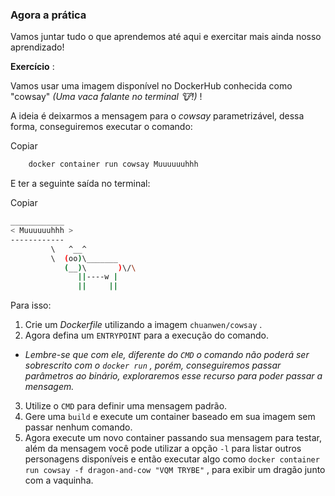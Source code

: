 
### Agora a prática

Vamos juntar tudo o que aprendemos até aqui e exercitar mais ainda nosso aprendizado!

**Exercício** :

Vamos usar uma imagem disponível no DockerHub conhecida como "cowsay"  _(Uma vaca falante no terminal 🐮!)_ !

A ideia é deixarmos a mensagem para o  _cowsay_ parametrizável, dessa forma, conseguiremos executar o comando:

Copiar

```bash
    docker container run cowsay Muuuuuuhhh
```

E ter a seguinte saída no terminal:

Copiar

```bash
____________
< Muuuuuuhhh >
------------
         \   ^__^
         \  (oo)\_______
            (__)\       )\/\
               ||----w |
               ||     ||
```

Para isso:

1.  Crie um  _Dockerfile_ utilizando a imagem  `chuanwen/cowsay`  .
2.  Agora defina um  `ENTRYPOINT`  para a execução do comando.

-   _Lembre-se que com ele, diferente do  `CMD`  o comando não poderá ser sobrescrito com o  `docker run`  , porém, conseguiremos passar parâmetros ao binário, exploraremos esse recurso para poder passar a mensagem._

3.  Utilize o  `CMD`  para definir uma mensagem padrão.
4.  Gere uma  `build`  e execute um container baseado em sua imagem sem passar nenhum comando.
5.  Agora execute um novo container passando sua mensagem para testar, além da mensagem você pode utilizar a opção  `-l`  para listar outros personagens disponíveis e então executar algo como  `docker container run cowsay -f dragon-and-cow "VQM TRYBE"`  , para exibir um dragão junto com a vaquinha.

